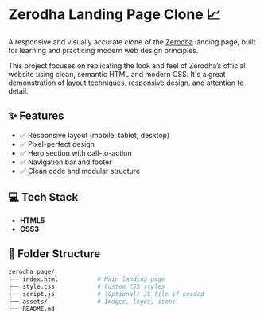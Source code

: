 # Zerodha Landing Page Clone 📈

A responsive and visually accurate clone of the [Zerodha](https://zerodha.com) landing page, built for learning and practicing modern web design principles.

This project focuses on replicating the look and feel of Zerodha’s official website using clean, semantic HTML and modern CSS.
It's a great demonstration of layout techniques, responsive design, and attention to detail.

## ✨ Features

- ✅ Responsive layout (mobile, tablet, desktop)
- ✅ Pixel-perfect design
- ✅ Hero section with call-to-action
- ✅ Navigation bar and footer
- ✅ Clean code and modular structure


## 💻 Tech Stack

- **HTML5**
- **CSS3**

## 📂 Folder Structure

```bash
zerodha_page/
├── index.html           # Main landing page
├── style.css            # Custom CSS styles
├── script.js            # (Optional) JS file if needed
├── assets/              # Images, logos, icons
└── README.md
